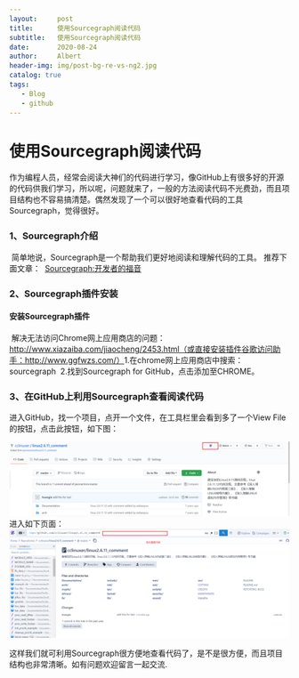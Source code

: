 ```yaml
---
layout:     post
title:      使用Sourcegraph阅读代码
subtitle:   使用Sourcegraph阅读代码
date:       2020-08-24
author:     Albert
header-img: img/post-bg-re-vs-ng2.jpg
catalog: true
tags:
   - Blog
   - github
---
```


# 使用Sourcegraph阅读代码

​	作为编程人员，经常会阅读大神们的代码进行学习，像GitHub上有很多好的开源的代码供我们学习，所以呢，问题就来了，一般的方法阅读代码不光费劲，而且项目结构也不容易搞清楚。偶然发现了一个可以很好地查看代码的工具Sourcegraph，觉得很好。

### 1、Sourcegraph介绍

​	简单地说，Sourcegraph是一个帮助我们更好地阅读和理解代码的工具。
​	推荐下面文章：
​	[Sourcegraph:开发者的福音](http://www.linuxidc.com/Linux/2015-04/116750.htm)



### 2、Sourcegraph插件安装

#### 	安装Sourcegraph插件

​	解决无法访问Chrome网上应用商店的问题：
​	http://www.xiazaiba.com/jiaocheng/2453.html（或直接安装插件谷歌访问助手：http://www.ggfwzs.com/）
​	1.在chrome网上应用商店中搜索：sourcegraph
​	2.找到Sourcegraph for GitHub，点击添加至CHROME。



### 3、在GitHub上利用Sourcegraph查看阅读代码

进入GitHub，找一个项目，点开一个文件，在工具栏里会看到多了一个View File的按钮，点击此按钮，如下图：

![image-20200906191256307](https://github.com/cclinuxer/cclinuxer.github.io/blob/master/img/image-20200906191256307.png?raw=true)
进入如下页面：
![image-20200906191428167](https://github.com/cclinuxer/cclinuxer.github.io/blob/master/img/image-20200906191428167.png?raw=true)

​	这样我们就可利用Sourcegraph很方便地查看代码了，是不是很方便，而且项目结构也非常清晰。如有问题欢迎留言一起交流.